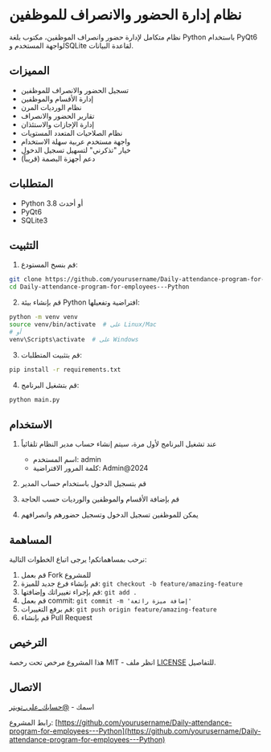 # نظام إدارة الحضور والانصراف للموظفين

نظام متكامل لإدارة حضور وانصراف الموظفين، مكتوب بلغة Python باستخدام PyQt6 لواجهة المستخدم وSQLite لقاعدة البيانات.

## المميزات

- تسجيل الحضور والانصراف للموظفين
- إدارة الأقسام والموظفين
- نظام الورديات المرن
- تقارير الحضور والانصراف
- إدارة الإجازات والاستئذان
- نظام الصلاحيات المتعدد المستويات
- واجهة مستخدم عربية سهلة الاستخدام
- خيار "تذكرني" لتسهيل تسجيل الدخول
- دعم أجهزة البصمة (قريباً)

## المتطلبات

- Python 3.8 أو أحدث
- PyQt6
- SQLite3

## التثبيت

1. قم بنسخ المستودع:
```bash
git clone https://github.com/yourusername/Daily-attendance-program-for-employees---Python.git
cd Daily-attendance-program-for-employees---Python
```

2. قم بإنشاء بيئة Python افتراضية وتفعيلها:
```bash
python -m venv venv
source venv/bin/activate  # على Linux/Mac
# أو
venv\Scripts\activate  # على Windows
```

3. قم بتثبيت المتطلبات:
```bash
pip install -r requirements.txt
```

4. قم بتشغيل البرنامج:
```bash
python main.py
```

## الاستخدام

1. عند تشغيل البرنامج لأول مرة، سيتم إنشاء حساب مدير النظام تلقائياً
   - اسم المستخدم: admin
   - كلمة المرور الافتراضية: Admin@2024

2. قم بتسجيل الدخول باستخدام حساب المدير
3. قم بإضافة الأقسام والموظفين والورديات حسب الحاجة
4. يمكن للموظفين تسجيل الدخول وتسجيل حضورهم وانصرافهم

## المساهمة

نرحب بمساهماتكم! يرجى اتباع الخطوات التالية:

1. قم بعمل Fork للمشروع
2. قم بإنشاء فرع جديد للميزة: `git checkout -b feature/amazing-feature`
3. قم بإجراء تغييراتك وإضافتها: `git add .`
4. قم بعمل commit: `git commit -m 'إضافة ميزة رائعة'`
5. قم برفع التغييرات: `git push origin feature/amazing-feature`
6. قم بإنشاء Pull Request

## الترخيص

هذا المشروع مرخص تحت رخصة MIT - انظر ملف [LICENSE](LICENSE) للتفاصيل.

## الاتصال

اسمك - [@حسابك_على_تويتر](https://twitter.com/حسابك)

رابط المشروع: [https://github.com/yourusername/Daily-attendance-program-for-employees---Python](https://github.com/yourusername/Daily-attendance-program-for-employees---Python) 